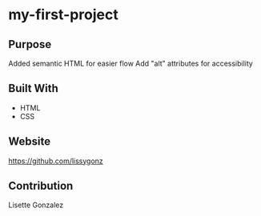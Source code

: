 # my-first-project

## Purpose
Added semantic HTML for easier flow
Add "alt" attributes for accessibility 


## Built With 
* HTML
* CSS

## Website
https://github.com/lissygonz

## Contribution
Lisette Gonzalez